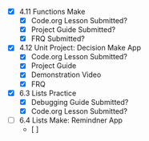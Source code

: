 - [x] 4.11 Functions Make
	- [x] Code.org Lesson Submitted?
	- [x] Project Guide Submitted?
	- [x] FRQ Submitted?
- [x] 4.12 Unit Project: Decision Make App
	- [x] Code.org Lesson Submitted?
	- [x] Project Guide
	- [x] Demonstration Video
	- [x] FRQ
- [x] 6.3 Lists Practice
	- [x] Debugging Guide Submitted?
	- [x] Code.org Lesson Submitted?
- [ ] 6.4 Lists Make: Remindner App
	- [ ] 